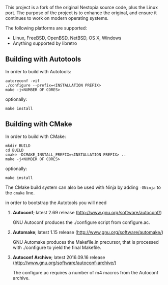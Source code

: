 This project is a fork of the original Nestopia source code, plus the 
Linux port. The purpose of the project is to enhance the original, and
ensure it continues to work on modern operating systems.

The following platforms are supported:
* Linux, FreeBSD, OpenBSD, NetBSD, OS X, Windows
* Anything supported by libretro

## Building with Autotools
In order to build with Autotools:
```
autoreconf -vif
./configure --prefix=<INSTALLATION PREFIX>
make -j<NUMBER OF CORES>
```
optionally:
```
make install
```

## Building with CMake
In order to build with CMake:
```
mkdir BUILD
cd BUILD
cmake -DCMAKE_INSTALL_PREFIX=<INSTALLATION PREFIX> ..
make -j<NUMBER OF CORES>
```
optionally:
```
make install
```
The CMake build system can also be used with Ninja by adding `-GNinja` to the `cmake` line.

in order to bootstrap the Autotools you will need

1.  **Autoconf**; latest 2.69 release (http://www.gnu.org/software/autoconf/)

    GNU Autoconf produces the ./configure script from configure.ac.

2.  **Automake**; latest 1.15 release (http://www.gnu.org/software/automake/)

    GNU Automake produces the Makefile.in precursor, that is processed with ./configure to yield the final Makefile.

3.  **Autoconf Archive**; latest 2016.09.16 release (http://www.gnu.org/software/autoconf-archive/)

    The configure.ac requires a number of m4 macros from the Autoconf archive.

